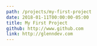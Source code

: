 ```yaml
---
path: /projects/my-first-project
date: 2018-01-11T00:00:00-05:00
title: My First Project
github: http://www.github.com
link: http://glenndev.com
---
```

